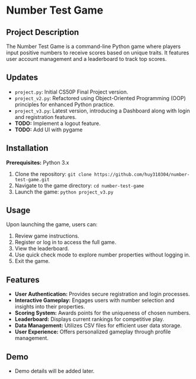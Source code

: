 # Number Test Game

## Project Description
The Number Test Game is a command-line Python game where players input positive numbers to receive scores based on unique traits. It features user account management and a leaderboard to track top scores.

## Updates
- `project.py`: Initial CS50P Final Project version.
- `project_v2.py`: Refactored using Object-Oriented Programming (OOP) principles for enhanced Python practice.
- `project_v3.py`: Latest version, introducing a Dashboard along with login and registration features.
- **TODO:** Implement a logout feature.
- **TODO:** Add UI with pygame

## Installation
**Prerequisites:** Python 3.x
1. Clone the repository: `git clone https://github.com/huy310304/number-test-game.git`
2. Navigate to the game directory: `cd number-test-game`
3. Launch the game: `python project_v3.py`

## Usage
Upon launching the game, users can:
1. Review game instructions.
2. Register or log in to access the full game.
3. View the leaderboard.
4. Use quick check mode to explore number properties without logging in.
5. Exit the game.

## Features
- **User Authentication:** Provides secure registration and login processes.
- **Interactive Gameplay:** Engages users with number selection and insights into their properties.
- **Scoring System:** Awards points for the uniqueness of chosen numbers.
- **Leaderboard:** Displays current rankings for competitive play.
- **Data Management:** Utilizes CSV files for efficient user data storage.
- **User Experience:** Offers personalized gameplay through profile management.

## Demo
- Demo details will be added later.
